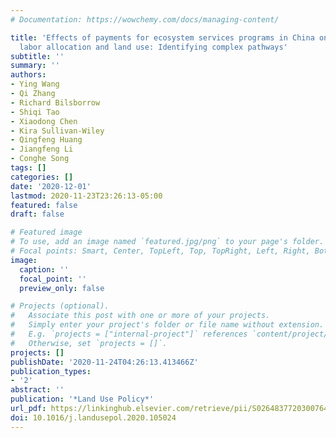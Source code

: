 ```yaml
---
# Documentation: https://wowchemy.com/docs/managing-content/

title: 'Effects of payments for ecosystem services programs in China on rural household
  labor allocation and land use: Identifying complex pathways'
subtitle: ''
summary: ''
authors:
- Ying Wang
- Qi Zhang
- Richard Bilsborrow
- Shiqi Tao
- Xiaodong Chen
- Kira Sullivan-Wiley
- Qingfeng Huang
- Jiangfeng Li
- Conghe Song
tags: []
categories: []
date: '2020-12-01'
lastmod: 2020-11-23T23:26:13-05:00
featured: false
draft: false

# Featured image
# To use, add an image named `featured.jpg/png` to your page's folder.
# Focal points: Smart, Center, TopLeft, Top, TopRight, Left, Right, BottomLeft, Bottom, BottomRight.
image:
  caption: ''
  focal_point: ''
  preview_only: false

# Projects (optional).
#   Associate this post with one or more of your projects.
#   Simply enter your project's folder or file name without extension.
#   E.g. `projects = ["internal-project"]` references `content/project/deep-learning/index.md`.
#   Otherwise, set `projects = []`.
projects: []
publishDate: '2020-11-24T04:26:13.413466Z'
publication_types:
- '2'
abstract: ''
publication: '*Land Use Policy*'
url_pdf: https://linkinghub.elsevier.com/retrieve/pii/S0264837720300764
doi: 10.1016/j.landusepol.2020.105024
---
```

